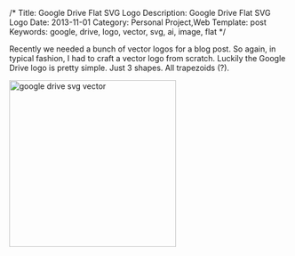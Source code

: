 /*
Title: Google Drive Flat SVG Logo
Description: Google Drive Flat SVG Logo
Date: 2013-11-01
Category: Personal Project,Web
Template: post
Keywords: google, drive, logo, vector, svg, ai, image, flat
*/

Recently we needed a bunch of vector logos for a blog post. So again, in typical fashion, I had to craft a vector logo from scratch. Luckily the Google Drive logo is pretty simple. Just 3 shapes. All trapezoids (?).

<div class="center">
  <a href="http://ohdoylerules.com/content/images/google-drive.svg" target="_blank" title="google drive svg vector"><img width="300" alt="google drive svg vector" src="http://ohdoylerules.com/content/images/google-drive.svg" ></a>
</div>
